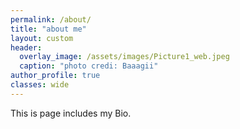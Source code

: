 ```yaml
---
permalink: /about/
title: "about me"
layout: custom
header: 
  overlay_image: /assets/images/Picture1_web.jpeg
  caption: "photo credi: Baaagii"
author_profile: true
classes: wide
---
```



This is page includes my Bio.
